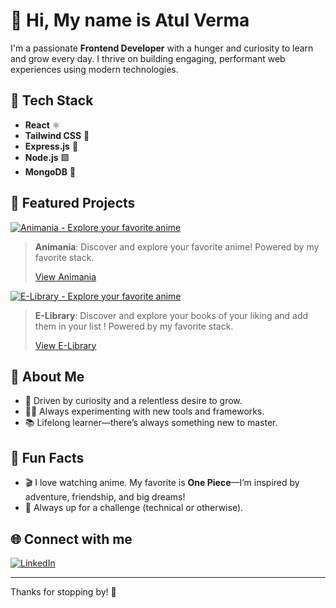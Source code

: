 # 👋 Hi, My name is Atul Verma

I'm a passionate **Frontend Developer** with a hunger and curiosity to learn and grow every day. I thrive on building engaging, performant web experiences using modern technologies.

## 🚀 Tech Stack
- **React** ⚛️
- **Tailwind CSS** 🎨
- **Express.js** 🚂
- **Node.js** 🟩
- **MongoDB** 🍃

## 🌟 Featured Projects

[![Animania - Explore your favorite anime](https://img.shields.io/badge/Live%20Project-Animania-black?style=for-the-badge&logo=vercel)](https://animania-black.vercel.app)

> **Animania**: Discover and explore your favorite anime! Powered by my favorite stack.
>
> [View Animania](https://animania-black.vercel.app)

[![E-Library - Explore your favorite anime](https://img.shields.io/badge/Live%20Project-E%20Library-Vercel?style=for-the-badge&logo=vercel)](https://elib-rary.vercel.app)

> **E-Library**: Discover and explore your books of your liking and add them in your list ! Powered by my favorite stack.
>
> [View E-Library](https://elib-rary.vercel.app)

## 📝 About Me

- 🚀 Driven by curiosity and a relentless desire to grow.
- 👨‍💻 Always experimenting with new tools and frameworks.
- 📚 Lifelong learner—there’s always something new to master.

## 🍥 Fun Facts

- 🎬 I love watching anime. My favorite is **One Piece**—I’m inspired by adventure, friendship, and big dreams!
- 🧩 Always up for a challenge (technical or otherwise).

## 🌐 Connect with me

[![LinkedIn](https://img.shields.io/badge/LinkedIn-blue?style=flat-square&logo=linkedin)](https://www.linkedin.com/in/atul-verma-wired/)

---

Thanks for stopping by! 🚢
